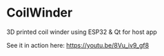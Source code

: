 # CoilWinder
3D printed coil winder using ESP32 &amp; Qt for host app


See it in action here: https://youtu.be/8Vu_iv9_gf8
